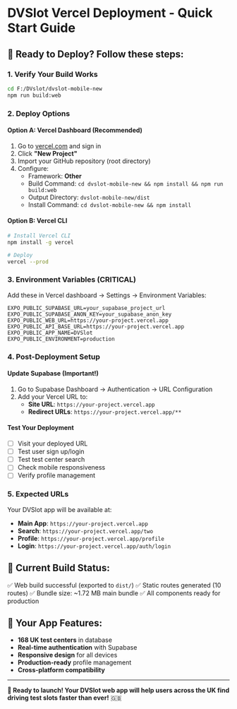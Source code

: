 # DVSlot Vercel Deployment - Quick Start Guide

## 🚀 Ready to Deploy? Follow these steps:

### 1. **Verify Your Build Works**
```bash
cd F:/DVslot/dvslot-mobile-new
npm run build:web
```

### 2. **Deploy Options**

#### Option A: Vercel Dashboard (Recommended)
1. Go to [vercel.com](https://vercel.com) and sign in
2. Click **"New Project"**
3. Import your GitHub repository (root directory)
4. Configure:
   - Framework: **Other**
   - Build Command: `cd dvslot-mobile-new && npm install && npm run build:web`
   - Output Directory: `dvslot-mobile-new/dist`
   - Install Command: `cd dvslot-mobile-new && npm install`

#### Option B: Vercel CLI
```bash
# Install Vercel CLI
npm install -g vercel

# Deploy
vercel --prod
```

### 3. **Environment Variables (CRITICAL)**
Add these in Vercel dashboard → Settings → Environment Variables:

```
EXPO_PUBLIC_SUPABASE_URL=your_supabase_project_url
EXPO_PUBLIC_SUPABASE_ANON_KEY=your_supabase_anon_key
EXPO_PUBLIC_WEB_URL=https://your-project.vercel.app
EXPO_PUBLIC_API_BASE_URL=https://your-project.vercel.app
EXPO_PUBLIC_APP_NAME=DVSlot
EXPO_PUBLIC_ENVIRONMENT=production
```

### 4. **Post-Deployment Setup**

#### Update Supabase (Important!)
1. Go to Supabase Dashboard → Authentication → URL Configuration
2. Add your Vercel URL to:
   - **Site URL**: `https://your-project.vercel.app`
   - **Redirect URLs**: `https://your-project.vercel.app/**`

#### Test Your Deployment
- [ ] Visit your deployed URL
- [ ] Test user sign up/login
- [ ] Test test center search
- [ ] Check mobile responsiveness
- [ ] Verify profile management

### 5. **Expected URLs**
Your DVSlot app will be available at:
- **Main App**: `https://your-project.vercel.app`
- **Search**: `https://your-project.vercel.app/two`
- **Profile**: `https://your-project.vercel.app/profile`
- **Login**: `https://your-project.vercel.app/auth/login`

## 🎯 Current Build Status:
✅ Web build successful (exported to `dist/`)
✅ Static routes generated (10 routes)
✅ Bundle size: ~1.72 MB main bundle
✅ All components ready for production

## 🔗 Your App Features:
- **168 UK test centers** in database
- **Real-time authentication** with Supabase
- **Responsive design** for all devices
- **Production-ready** profile management
- **Cross-platform compatibility**

---
**🚀 Ready to launch! Your DVSlot web app will help users across the UK find driving test slots faster than ever!** 🇬🇧
